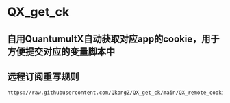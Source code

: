 # QX_get_ck
## 自用QuantumultX自动获取对应app的cookie，用于方便提交对应的变量脚本中
## 远程订阅重写规则
    https://raw.githubusercontent.com/QkongZ/QX_get_ck/main/QX_remote_cookie.conf
